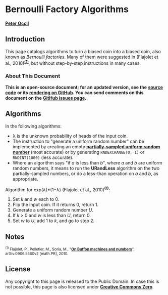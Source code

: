 # Bernoulli Factory Algorithms

[**Peter Occil**](mailto:poccil14@gmail.com)

<a id=Introduction></a>
## Introduction

This page catalogs algorithms to turn a biased coin into a biased coin, also known as _Bernoulli factories_.  Many of them were suggested in (Flajolet et al., 2010)<sup>[**(1)**](#Note1)</sup>, but without step-by-step instructions in many cases.

<a id=About_This_Document></a>
### About This Document

**This is an open-source document; for an updated version, see the** [**source code**](https://github.com/peteroupc/peteroupc.github.io/raw/master/bernoulli.md) **or its** [**rendering on GitHub**](https://github.com/peteroupc/peteroupc.github.io/blob/master/bernoulli.md)**.  You can send comments on this document on the** [**GitHub issues page**](https://github.com/peteroupc/peteroupc.github.io/issues)**.**

<a id=Algorithms></a>
## Algorithms

In the following algorithms:

- &lambda; is the unknown probability of heads of the input coin.
- The instruction to "generate a uniform random number" can be implemented by creating an empty [**partially-sampled uniform random number**](https://peteroupc.github.io/exporand.html) (most accurate) or by generating `RNDEXCRANGE(0, 1)` or `RNDINT(1000)` (less accurate).
- Where an algorithm says "if _a_ is less than _b_", where _a_ and _b_ are uniform random numbers, it means to run the **URandLess** algorithm on the two partially-sampled numbers, or do a less-than operation on _a_ and _b_, as appropriate.

Algorithm for exp(&lambda;)*(1&minus;&lambda;)  (Flajolet et al., 2010)<sup>[**(1)**](#Note1)</sup>:

1. Set _k_ and _w_ each to 0.
2. Flip the input coin.  If it returns 0, return 1.
3. Generate a uniform random number _U_.
4. If _k_ > 0 and _w_ is less than _U_, return 0.
5. Set _w_ to _U_, add 1 to _k_, and go to step 2.

<a id=Notes></a>
## Notes

<small><sup id=Note1>(1)</sup> Flajolet, P., Pelletier, M., Soria, M., "[**On Buffon machines and numbers**](https://arxiv.org/abs/0906.5560v2)", arXiv:0906.5560v2  [math.PR], 2010.</small>

<a id=License></a>
## License

Any copyright to this page is released to the Public Domain.  In case this is not possible, this page is also licensed under [**Creative Commons Zero**](https://creativecommons.org/publicdomain/zero/1.0/).
